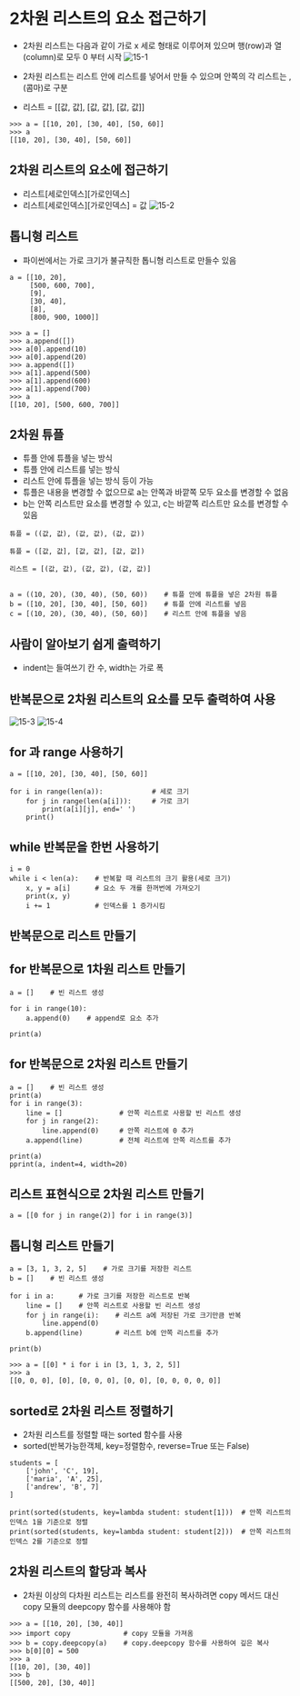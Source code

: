 # 2차원 리스트의 요소 접근하기
- 2차원 리스트는 다음과 같이 가로 x 세로 형태로 이루어져 있으며 행(row)과 열(column)로 모두 0 부터 시작
![15-1](../image/15-1.png)

- 2차원 리스트는 리스트 안에 리스트를 넣어서 만들 수 있으며 안쪽의 각 리스트는 ,(콤마)로 구분
- 리스트 = [[값, 값], [값, 값], [값, 값]]
```
>>> a = [[10, 20], [30, 40], [50, 60]]
>>> a
[[10, 20], [30, 40], [50, 60]]
```

## 2차원 리스트의 요소에 접근하기
- 리스트[세로인덱스][가로인덱스]
- 리스트[세로인덱스][가로인덱스] = 값
![15-2](../image/15-2.png)

## 톱니형 리스트
- 파이썬에서는 가로 크기가 불규칙한 톱니형 리스트로 만들수 있음
```
a = [[10, 20],
     [500, 600, 700],
     [9],
     [30, 40],
     [8],
     [800, 900, 1000]]

>>> a = []
>>> a.append([])
>>> a[0].append(10)
>>> a[0].append(20)
>>> a.append([])
>>> a[1].append(500)
>>> a[1].append(600)
>>> a[1].append(700)
>>> a
[[10, 20], [500, 600, 700]]
```

## 2차원 튜플
- 튜플 안에 튜플을 넣는 방식
- 튜플 안에 리스트를 넣는 방식
- 리스트 안에 튜플을 넣는 방식 등이 가능
- 튜플은 내용을 변경할 수 없으므로 a는 안쪽과 바깥쪽 모두 요소를 변경할 수 없음
-  b는 안쪽 리스트만 요소를 변경할 수 있고, c는 바깥쪽 리스트만 요소를 변경할 수 있음
```
튜플 = ((값, 값), (값, 값), (값, 값))

튜플 = ([값, 값], [값, 값], [값, 값])

리스트 = [(값, 값), (값, 값), (값, 값)]
```
```

a = ((10, 20), (30, 40), (50, 60))    # 튜플 안에 튜플을 넣은 2차원 튜플
b = ([10, 20], [30, 40], [50, 60])    # 튜플 안에 리스트를 넣음
c = [(10, 20), (30, 40), (50, 60)]    # 리스트 안에 튜플을 넣음

```

## 사람이 알아보기 쉽게 출력하기
- indent는 들여쓰기 칸 수, width는 가로 폭

## 반복문으로 2차원 리스트의 요소를 모두 출력하여 사용
![15-3](../image/15-3.png)
![15-4](../image/15-4.png)

## for 과 range 사용하기
```
a = [[10, 20], [30, 40], [50, 60]]
 
for i in range(len(a)):            # 세로 크기
    for j in range(len(a[i])):     # 가로 크기
        print(a[i][j], end=' ')
    print()
```

## while 반복문을 한번 사용하기
```
i = 0
while i < len(a):    # 반복할 때 리스트의 크기 활용(세로 크기)
    x, y = a[i]      # 요소 두 개를 한꺼번에 가져오기
    print(x, y)
    i += 1           # 인덱스를 1 증가시킴
```

## 반복문으로 리스트 만들기
## for 반복문으로 1차원 리스트 만들기
```
a = []    # 빈 리스트 생성
 
for i in range(10):
    a.append(0)    # append로 요소 추가
 
print(a)
```
##  for 반복문으로 2차원 리스트 만들기
```
a = []    # 빈 리스트 생성
print(a)
for i in range(3):
    line = []              # 안쪽 리스트로 사용할 빈 리스트 생성
    for j in range(2):
        line.append(0)     # 안쪽 리스트에 0 추가
    a.append(line)         # 전체 리스트에 안쪽 리스트를 추가
 
print(a)
pprint(a, indent=4, width=20)
```

## 리스트 표현식으로 2차원 리스트 만들기
```
a = [[0 for j in range(2)] for i in range(3)]
```

## 톱니형 리스트 만들기
```
a = [3, 1, 3, 2, 5]    # 가로 크기를 저장한 리스트
b = []    # 빈 리스트 생성
 
for i in a:      # 가로 크기를 저장한 리스트로 반복
    line = []    # 안쪽 리스트로 사용할 빈 리스트 생성
    for j in range(i):    # 리스트 a에 저장된 가로 크기만큼 반복
        line.append(0)
    b.append(line)        # 리스트 b에 안쪽 리스트를 추가
 
print(b)
```

```
>>> a = [[0] * i for i in [3, 1, 3, 2, 5]]
>>> a
[[0, 0, 0], [0], [0, 0, 0], [0, 0], [0, 0, 0, 0, 0]]
```

## sorted로 2차원 리스트 정렬하기
- 2차원 리스트를 정렬할 때는 sorted 함수를 사용
- sorted(반복가능한객체, key=정렬함수, reverse=True 또는 False)
```
students = [
    ['john', 'C', 19],
    ['maria', 'A', 25],
    ['andrew', 'B', 7]
]
 
print(sorted(students, key=lambda student: student[1]))  # 안쪽 리스트의 인덱스 1을 기준으로 정렬
print(sorted(students, key=lambda student: student[2]))  # 안쪽 리스트의 인덱스 2를 기준으로 정렬
```

## 2차원 리스트의 할당과 복사
- 2차원 이상의 다차원 리스트는 리스트를 완전히 복사하려면 copy 메서드 대신 copy 모듈의 deepcopy 함수를 사용해야 함
```
>>> a = [[10, 20], [30, 40]]
>>> import copy             # copy 모듈을 가져옴
>>> b = copy.deepcopy(a)    # copy.deepcopy 함수를 사용하여 깊은 복사
>>> b[0][0] = 500
>>> a
[[10, 20], [30, 40]]
>>> b
[[500, 20], [30, 40]]
```